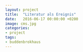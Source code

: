 ```yaml
---
layout: project
title:  "Literatur als Ereignis"
date:   2016-06-17 00:00:00 +0200
image: cms.jpg
categories:
- project
tags:
- buddenbrokhaus
---
```

